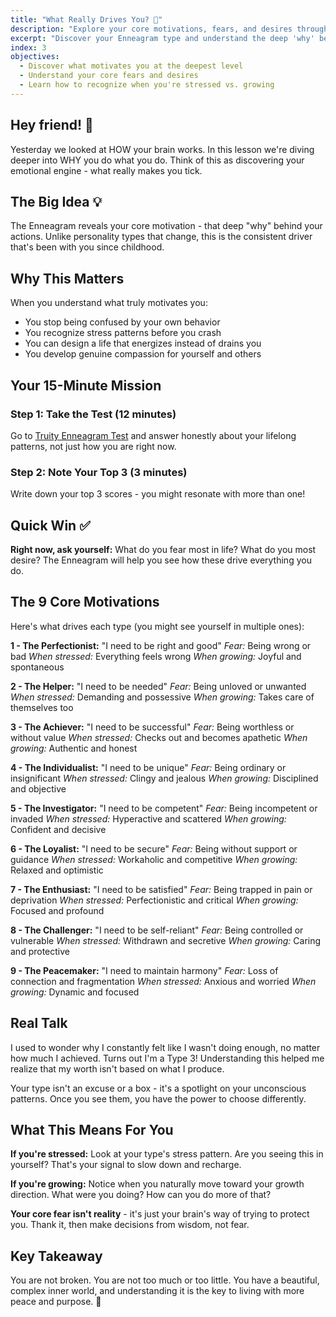 ```yaml
---
title: "What Really Drives You? 💫"
description: "Explore your core motivations, fears, and desires through the Enneagram personality system"
excerpt: "Discover your Enneagram type and understand the deep 'why' behind your actions and behaviors"
index: 3
objectives:
  - Discover what motivates you at the deepest level
  - Understand your core fears and desires
  - Learn how to recognize when you're stressed vs. growing
---
```


## Hey friend! 👋

Yesterday we looked at HOW your brain works. In this lesson we're diving deeper into WHY you do what you do. Think of this as discovering your emotional engine - what really makes you tick.

## The Big Idea 💡

The Enneagram reveals your core motivation - that deep "why" behind your actions. Unlike personality types that change, this is the consistent driver that's been with you since childhood.

## Why This Matters

When you understand what truly motivates you:

- You stop being confused by your own behavior
- You recognize stress patterns before you crash
- You can design a life that energizes instead of drains you
- You develop genuine compassion for yourself and others

## Your 15-Minute Mission

### Step 1: Take the Test (12 minutes)

Go to [Truity Enneagram Test](https://www.truity.com/test/enneagram-personality-test) and answer honestly about your lifelong patterns, not just how you are right now.

### Step 2: Note Your Top 3 (3 minutes)

Write down your top 3 scores - you might resonate with more than one!

## Quick Win ✅

**Right now, ask yourself:** What do you fear most in life? What do you most desire? The Enneagram will help you see how these drive everything you do.

## The 9 Core Motivations

Here's what drives each type (you might see yourself in multiple ones):

**1 - The Perfectionist:** "I need to be right and good"
_Fear:_ Being wrong or bad
_When stressed:_ Everything feels wrong
_When growing:_ Joyful and spontaneous

**2 - The Helper:** "I need to be needed"
_Fear:_ Being unloved or unwanted
_When stressed:_ Demanding and possessive
_When growing:_ Takes care of themselves too

**3 - The Achiever:** "I need to be successful"
_Fear:_ Being worthless or without value
_When stressed:_ Checks out and becomes apathetic
_When growing:_ Authentic and honest

**4 - The Individualist:** "I need to be unique"
_Fear:_ Being ordinary or insignificant
_When stressed:_ Clingy and jealous
_When growing:_ Disciplined and objective

**5 - The Investigator:** "I need to be competent"
_Fear:_ Being incompetent or invaded
_When stressed:_ Hyperactive and scattered
_When growing:_ Confident and decisive

**6 - The Loyalist:** "I need to be secure"
_Fear:_ Being without support or guidance
_When stressed:_ Workaholic and competitive
_When growing:_ Relaxed and optimistic

**7 - The Enthusiast:** "I need to be satisfied"
_Fear:_ Being trapped in pain or deprivation
_When stressed:_ Perfectionistic and critical
_When growing:_ Focused and profound

**8 - The Challenger:** "I need to be self-reliant"
_Fear:_ Being controlled or vulnerable
_When stressed:_ Withdrawn and secretive
_When growing:_ Caring and protective

**9 - The Peacemaker:** "I need to maintain harmony"
_Fear:_ Loss of connection and fragmentation
_When stressed:_ Anxious and worried
_When growing:_ Dynamic and focused

## Real Talk

I used to wonder why I constantly felt like I wasn't doing enough, no matter how much I achieved. Turns out I'm a Type 3! Understanding this helped me realize that my worth isn't based on what I produce.

Your type isn't an excuse or a box - it's a spotlight on your unconscious patterns. Once you see them, you have the power to choose differently.

## What This Means For You

**If you're stressed:** Look at your type's stress pattern. Are you seeing this in yourself? That's your signal to slow down and recharge.

**If you're growing:** Notice when you naturally move toward your growth direction. What were you doing? How can you do more of that?

**Your core fear isn't reality** - it's just your brain's way of trying to protect you. Thank it, then make decisions from wisdom, not fear.

## Key Takeaway

You are not broken. You are not too much or too little. You have a beautiful, complex inner world, and understanding it is the key to living with more peace and purpose. 🎯

